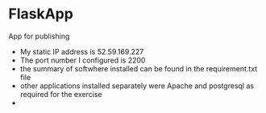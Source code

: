 # FlaskApp
App for publishing
* My static IP address is 52.59.169.227
* The port number I configured is 2200
* the summary of softwhere installed can be found in the requirement.txt file
* other applications installed separately were Apache and postgresql as required for the exercise
* 
